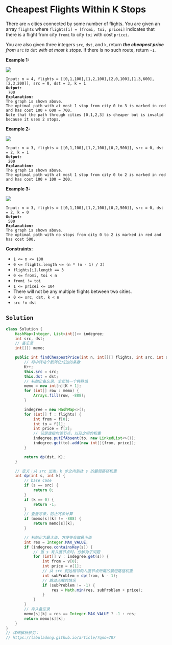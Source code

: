 # Cheapest Flights Within K Stops



There are `n` cities connected by some number of flights. You are given an array `flights` where `flights[i] = [fromi, toi, pricei]` indicates that there is a flight from city `fromi` to city `toi` with cost `pricei`.

You are also given three integers `src`, `dst`, and `k`, return _**the cheapest price** from_ `src` _to_ `dst` _with at most_ `k` _stops._ If there is no such route, return `-1`.

&#x20;

**Example 1:**

![](https://assets.leetcode.com/uploads/2022/03/18/cheapest-flights-within-k-stops-3drawio.png)

<pre><code>Input: n = 4, flights = [[0,1,100],[1,2,100],[2,0,100],[1,3,600],[2,3,200]], src = 0, dst = 3, k = 1
<strong>Output:
</strong> 700
<strong>Explanation:
</strong>The graph is shown above.
The optimal path with at most 1 stop from city 0 to 3 is marked in red and has cost 100 + 600 = 700.
Note that the path through cities [0,1,2,3] is cheaper but is invalid because it uses 2 stops.
</code></pre>

**Example 2:**

![](https://assets.leetcode.com/uploads/2022/03/18/cheapest-flights-within-k-stops-1drawio.png)

<pre><code>Input: n = 3, flights = [[0,1,100],[1,2,100],[0,2,500]], src = 0, dst = 2, k = 1
<strong>Output:
</strong> 200
<strong>Explanation:
</strong>The graph is shown above.
The optimal path with at most 1 stop from city 0 to 2 is marked in red and has cost 100 + 100 = 200.
</code></pre>

**Example 3:**

![](https://assets.leetcode.com/uploads/2022/03/18/cheapest-flights-within-k-stops-2drawio.png)

<pre><code>Input: n = 3, flights = [[0,1,100],[1,2,100],[0,2,500]], src = 0, dst = 2, k = 0
<strong>Output:
</strong> 500
<strong>Explanation:
</strong>The graph is shown above.
The optimal path with no stops from city 0 to 2 is marked in red and has cost 500.
</code></pre>

&#x20;

**Constraints:**

* `1 <= n <= 100`
* `0 <= flights.length <= (n * (n - 1) / 2)`
* `flights[i].length == 3`
* `0 <= fromi, toi < n`
* `fromi != toi`
* `1 <= pricei <= 104`
* There will not be any multiple flights between two cities.
* `0 <= src, dst, k < n`
* `src != dst`

## `Solution`

```java
class Solution {
    HashMap<Integer, List<int[]>> indegree;
    int src, dst;
    // 备忘录
    int[][] memo;

    public int findCheapestPrice(int n, int[][] flights, int src, int dst, int K) {
        // 将中转站个数转化成边的条数
        K++;
        this.src = src;
        this.dst = dst;
        // 初始化备忘录，全部填一个特殊值
        memo = new int[n][K + 1];
        for (int[] row : memo) {
            Arrays.fill(row, -888);
        }

        indegree = new HashMap<>();
        for (int[] f : flights) {
            int from = f[0];
            int to = f[1];
            int price = f[2];
            // 记录谁指向该节点，以及之间的权重
            indegree.putIfAbsent(to, new LinkedList<>());
            indegree.get(to).add(new int[]{from, price});
        }

        return dp(dst, K);
    }

    // 定义：从 src 出发，k 步之内到达 s 的最短路径权重
    int dp(int s, int k) {
        // base case
        if (s == src) {
            return 0;
        }
        if (k == 0) {
            return -1;
        }
        // 查备忘录，防止冗余计算
        if (memo[s][k] != -888) {
            return memo[s][k];
        }

        // 初始化为最大值，方便等会取最小值
        int res = Integer.MAX_VALUE;
        if (indegree.containsKey(s)) {
            // 当 s 有入度节点时，分解为子问题
            for (int[] v : indegree.get(s)) {
                int from = v[0];
                int price = v[1];
                // 从 src 到达相邻的入度节点所需的最短路径权重
                int subProblem = dp(from, k - 1);
                // 跳过无解的情况
                if (subProblem != -1) {
                    res = Math.min(res, subProblem + price);
                }
            }
        }
        // 存入备忘录
        memo[s][k] = res == Integer.MAX_VALUE ? -1 : res;
        return memo[s][k];
    }
}
// 详细解析参见：
// https://labuladong.github.io/article/?qno=787

```
